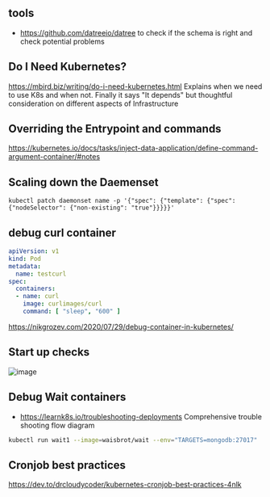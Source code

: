 ## tools
+ https://github.com/datreeio/datree to check if the schema is right and check potential problems

## Do I Need Kubernetes?

https://mbird.biz/writing/do-i-need-kubernetes.html
Explains when we need to use K8s and when not. Finally it says "It depends" but thoughtful consideration on different aspects of Infrastructure

## Overriding the Entrypoint and commands
https://kubernetes.io/docs/tasks/inject-data-application/define-command-argument-container/#notes


## Scaling down the Daemenset
```
kubectl patch daemonset name -p '{"spec": {"template": {"spec": {"nodeSelector": {"non-existing": "true"}}}}}'
```

## debug curl container
```yaml
apiVersion: v1
kind: Pod
metadata:
  name: testcurl
spec:
  containers:
  - name: curl
    image: curlimages/curl 
    command: [ "sleep", "600" ]
```
https://nikgrozev.com/2020/07/29/debug-container-in-kubernetes/

## Start up checks
![image](https://user-images.githubusercontent.com/2858081/123808924-136fb680-d8e9-11eb-8cfd-151aa3e6cd5b.png)

## Debug Wait containers

+ https://learnk8s.io/troubleshooting-deployments
  Comprehensive trouble shooting flow diagram

```bash
kubectl run wait1 --image=waisbrot/wait --env="TARGETS=mongodb:27017"
```

## Cronjob best practices
https://dev.to/drcloudycoder/kubernetes-cronjob-best-practices-4nlk
